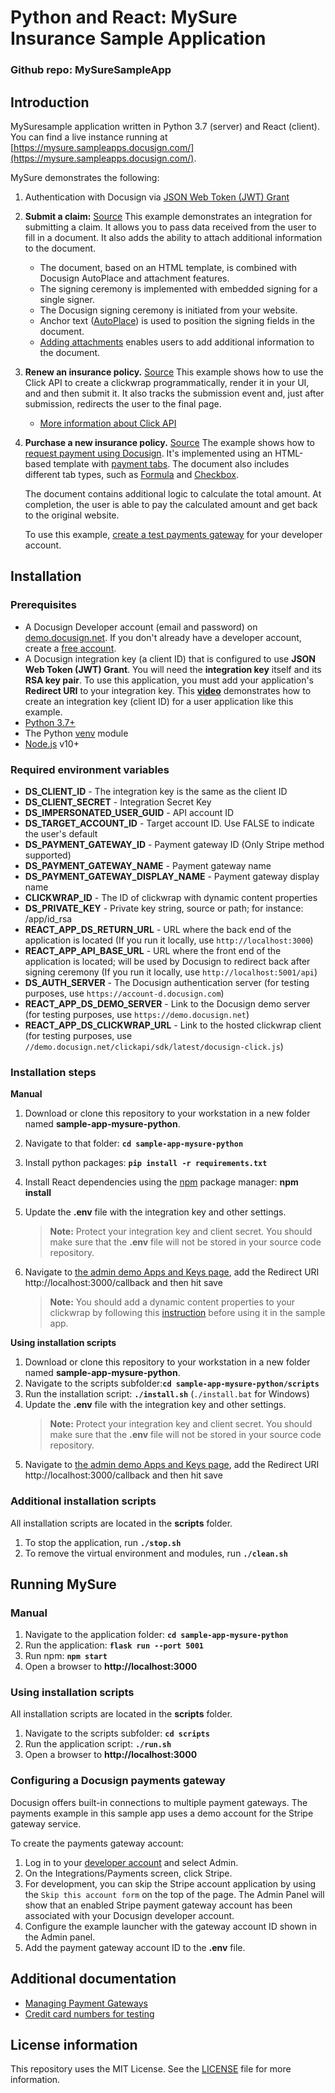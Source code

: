 # Python and React: MySure Insurance Sample Application

### Github repo: MySureSampleApp

## Introduction
MySuresample application written in Python 3.7 (server) and React (client). You can find a live instance running at [https://mysure.sampleapps.docusign.com/](https://mysure.sampleapps.docusign.com/).

MySure demonstrates the following:

1. Authentication with Docusign via [JSON Web Token (JWT) Grant](https://developers.docusign.com/platform/auth/jwt/)
2. **Submit a claim:** [Source](./app/api/requests.py)
   This example demonstrates an integration for submitting a claim. It allows you to pass data received from the user to fill in a document. It also adds the ability to attach additional information to the document.
   * The document, based on an HTML template, is combined with Docusign AutoPlace and attachment features.
   * The signing ceremony is implemented with embedded signing for a single signer.
   * The Docusign signing ceremony is initiated from your website.
   * Anchor text ([AutoPlace](https://developers.docusign.com/docs/esign-rest-api/esign101/concepts/tabs/auto-place/)) is used to position the signing fields in the document.
   * [Adding attachments](https://developers.docusign.com/docs/esign-rest-api/esign101/concepts/documents/attachments/) enables users to add additional information to the document.
3. **Renew an insurance policy.** [Source](./app/api/clickwrap.py)
   This example shows how to use the Click API to create a clickwrap programmatically, render it in your UI, and and then submit it. It also tracks the submission event and, just after submission, redirects the user to the final page.
   * [More information about Click API](https://developers.docusign.com/docs/click-api)
4. **Purchase a new insurance policy.** [Source](./app/api/requests.py)
   The example shows how to [request payment using Docusign](https://developers.docusign.com/docs/esign-rest-api/how-to/request-a-payment/). It's implemented using an HTML-based template with [payment tabs](https://developers.docusign.com/docs/esign-rest-api/esign101/concepts/tabs/payment/). The document also includes different tab types, such as [Formula](https://developers.docusign.com/docs/esign-rest-api/esign101/concepts/tabs/calculated-fields/) and
   [Checkbox](https://developers.docusign.com/docs/esign-rest-api/reference/envelopes/enveloperecipienttabs/).

   The document contains additional logic to calculate the total amount. At completion, the user is able to pay the calculated amount and get back to the original website.

   To use this example, [create a test payments gateway](#user-content-configuring-a-docusign-payments-gateway) for your developer account.

## Installation

### Prerequisites
* A Docusign Developer account (email and password) on [demo.docusign.net](https://demo.docusign.net). If you don't already have a developer account, create a [free account](https://go.docusign.com/sandbox/productshot/?elqCampaignId=16535).
* A Docusign integration key (a client ID) that is configured to use **JSON Web Token (JWT) Grant**.
   You will need the **integration key** itself and its **RSA key pair**. To use this application, you must add your application's **Redirect URI** to your integration key. This [**video**](https://www.youtube.com/watch?v=GgDqa7-L0yo) demonstrates how to create an integration key (client ID) for a user application like this example.
* [Python 3.7+](https://www.python.org/downloads/)
* The Python [venv](https://docs.python.org/3/library/venv.html#module-venv) module
* [Node.js](https://nodejs.org/) v10+

### Required environment variables

* **DS_CLIENT_ID** - The integration key is the same as the client ID
* **DS_CLIENT_SECRET** - Integration Secret Key
* **DS_IMPERSONATED_USER_GUID** - API account ID
* **DS_TARGET_ACCOUNT_ID** - Target account ID. Use FALSE to indicate the user's default
* **DS_PAYMENT_GATEWAY_ID** - Payment gateway ID (Only Stripe method supported)
* **DS_PAYMENT_GATEWAY_NAME** - Payment gateway name
* **DS_PAYMENT_GATEWAY_DISPLAY_NAME** - Payment gateway display name
* **CLICKWRAP_ID** - The ID of clickwrap with dynamic content properties
* **DS_PRIVATE_KEY** - Private key string, source or path; for instance: /app/id_rsa
* **REACT_APP_DS_RETURN_URL** - URL where the back end of the application is located (If you run it locally, use `http://localhost:3000`)
* **REACT_APP_API_BASE_URL** - URL where the front end of the application is located; will be used by Docusign to redirect back after signing ceremony (If you run it locally, use `http://localhost:5001/api`)
* **DS_AUTH_SERVER** - The Docusign authentication server (for testing purposes, use `https://account-d.docusign.com`)
* **REACT_APP_DS_DEMO_SERVER** - Link to the Docusign demo server (for testing purposes, use `https://demo.docusign.net`)
* **REACT_APP_DS_CLICKWRAP_URL** - Link to the hosted clickwrap client (for testing purposes, use `//demo.docusign.net/clickapi/sdk/latest/docusign-click.js`)

### Installation steps

**Manual**

1. Download or clone this repository to your workstation in a new folder named **sample-app-mysure-python**.
2. Navigate to that folder: **`cd sample-app-mysure-python`**
3. Install python packages: **`pip install -r requirements.txt`**
4. Install React dependencies using the [npm](https://www.npmjs.com/) package manager:  **npm install**
5. Update the **.env** file with the integration key and other settings.
    > **Note:** Protect your integration key and client secret. You should make sure that the **.env** file will not be stored in your source code repository.
6. Navigate to [the admin demo Apps and Keys page](https://admindemo.docusign.com/authenticate?goTo=appsAndKeys), add the Redirect URI http://localhost:3000/callback and then hit save

    > **Note:** You should add a dynamic content properties to your clickwrap by following this [instruction](https://developers.docusign.com/docs/click-api/click101/customize-elastic-template-fields/) before using it in the sample app.

**Using installation scripts**

1. Download or clone this repository to your workstation in a new folder named **sample-app-mysure-python**.
2. Navigate to the scripts subfolder:**`cd sample-app-mysure-python/scripts`**
3. Run the installation script: **`./install.sh`** (`./install.bat` for Windows)
4. Update the **.env** file with the integration key and other settings.
    > **Note:** Protect your integration key and client secret. You should make sure that the **.env** file will not be stored in your source code repository.
5. Navigate to [the admin demo Apps and Keys page](https://admindemo.docusign.com/authenticate?goTo=appsAndKeys), add the Redirect URI http://localhost:3000/callback and then hit save

### Additional installation scripts
All installation scripts are located in the **scripts** folder.
1. To stop the application, run **`./stop.sh`**
1. To remove the virtual environment and modules, run **`./clean.sh`**

## Running MySure

### Manual

1. Navigate to the application folder: **`cd sample-app-mysure-python`**
2. Run the application: **`flask run --port 5001`**
3. Run npm: **`npm start`**
4. Open a browser to **http://localhost:3000**

### Using installation scripts

All installation scripts are located in the **scripts** folder.
1. Navigate to the scripts subfolder: **`cd scripts`**
2. Run the application script: **`./run.sh`**
3. Open a browser to **http://localhost:3000**

### Configuring a Docusign payments gateway
Docusign offers built-in connections to multiple payment gateways. The payments example in this sample app uses a demo account for the Stripe gateway service.

To create the payments gateway account:

1. Log in to your [developer account](https://appdemo.docusign.com/) and select Admin.
2. On the Integrations/Payments screen, click Stripe.
3. For development, you can skip the Stripe account application by using the `Skip this account form` on the top of the page.
  The Admin Panel will show that an enabled Stripe payment gateway account has been associated with your Docusign developer account.
5. Configure the example launcher with the gateway account ID shown in the Admin panel.
6. Add the payment gateway account ID to the **.env** file.

## Additional documentation
* [Managing Payment Gateways](https://support.docusign.com/en/guides/managing-payment-gateways)
* [Credit card numbers for testing](https://stripe.com/docs/testing)

## License information
This repository uses the MIT License. See the [LICENSE](./LICENSE) file for more information.
